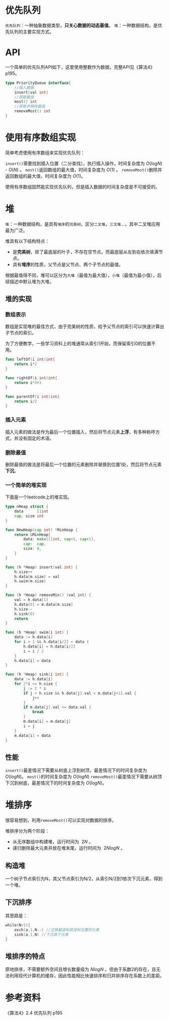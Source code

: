 # 优先队列
`优先队列`：一种抽象数据类型，**只关心数据的动态最值**。
`堆`：一种数据结构，是优先队列的主要实现方式。

# API
一个简单的优先队列API如下，这里使用整数作为数据，完整API见《算法4》p195。
```go
type PriorityQueue interface{
    //插入数据
    insert(val int)
    //获取最值
    most() int
    //获取并移除最值
    removeMost() int
}
```

# 使用有序数组实现
简单考虑使用有序数组来实现优先队列：


`insert()`需要找到插入位置（二分查找），执行插入操作，时间复杂度为 $O(logN)$ - $O(N)$ 。
`most()`返回数组的最大值，时间复杂度为 $O(1)$ 。
`removeMost()`删除并返回数组的最大值，时间复杂度为 $O(1)$。

使用有序数组固然能实现优先队列，但是插入数据的时间复杂度是不可接受的。

# 堆
`堆`：一种数据结构，是具有`堆序`的`完美树`。区分`二叉堆`，`三叉堆`...，其中二叉堆应用最为广泛。

堆具有以下结构特点：

- 是**完美树**，除了最底层的叶子，不存在空节点。而最底层从左到右依次填满节点。
- 具有**堆序**的性质，父节点是父节点、两个子节点的最值。

根据最值得不同，堆可以区分为`大堆`（最值为最大值），`小堆`（最值为最小值），后续描述中默认堆为大堆。

## 堆的实现
### 数组表示
数组是实现堆的最佳方式，由于完美树的性质，给予父节点的索引可以快速计算出子节点的索引。

为了方便教学，一些学习资料上的堆通常从索引1开始，而保留索引0的位置不用。
```go
func leftOf(i int)int{
    return i*2
}

func rightOf(i int)int{
    return i*2+1
}

func parentOf(i int)int{
    return i/2
}
```

### 插入元素
插入元素的做法是作为最后一个位置插入，然后将节点元素**上浮**，有多种称呼方式，并没有固定的术语。

### 删除最值
删除最值的做法是将最后一个位置的元素删除并替换到位置1处，然后将节点元素**下沉**。

### 一个简单的堆实现
下面是一个leetcode上的堆实现。
```go
type nHeap struct {
	data      []int
	cap, size int
}

func NewHeap(cap int) *MinHeap {
	return &MinHeap{
		data: make([]int, cap+1, cap+1),
		cap:  cap,
		size: 0,
	}
}

func (h *Heap) insert(val int) {
	h.size++
	h.data[m.size] = val
	h.swim(m.size)
}

func (h *Heap) removeMin() (val int) {
	val = h.data[1]
	h.data[0] = m.data[m.size]
	h.size--
	h.sink(0)
	return
}

func (h *Heap) swim(i int) {
	data := h.data[i]
	for i > 1 && h.data[i/2] < data {
		h.data[i] = h.data[i/2]
		i = i / 2
	}
	h.data[i] = data
}

func (h *Heap) sink(i int) {
	data := h.data[i]
	for 2*i <= h.size {
		j := 2 * i
		if j < h.size && h.data[j].val < m.data[j+1].val {
			j++
		}
		if m.data[j].val <= data.val {
			break
		}
		m.data[i] = m.data[j]
		i = j
	}
	m.data[i] = data
}
```

## 性能
`insert()`最差情况下需要从树底上浮到树顶，最差情况下的时间复杂度为 $O(logN)$。
`most()`的时间复杂度为 $O(logN)$
`removeMost()`最差情况下需要从树顶下沉到树底，最差情况下的时间复杂度为 $O(logN)$。

# 堆排序
很容易想到，利用`removeMost()`可以实现对数据的排序。

堆排序分为两个阶段：

- 从无序数组中构建堆，运行时间为 $~2N$ 。
- 递归删除最大元素并放在堆末尾，运行时间为 $~2NlogN$ 。

## 构造堆
一个树子节点索引为N，其父节点索引为N/2，从索引N/2到1依次下沉元素，得到一个堆。

## 下沉排序
其思路是：
```go
while(N>1){
    exch(a,1,N--) //交换最值和其目标位置的元素
    sink(a,1,N) //下沉首个元素
}
```

## 堆排序的特点
原地排序，不需要额外空间且增长数量级为 $NlogN$ 。但由于系数2的存在，且无法利用现代计算机的缓存，因此性能相比快速排序和归并排序存在系数上的差距。

# 参考资料
《算法4》2.4 优先队列 p195